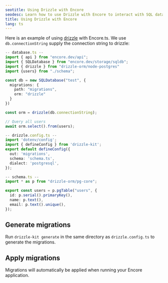 ```yaml
---
seotitle: Using Drizzle with Encore
seodesc: Learn how to use Drizzle with Encore to interact with SQL databases.
title: Using Drizzle with Encore
lang: ts
---
```


Here is an example of using [drizzle](https://orm.drizzle.team/) with Encore.ts. We use `db.connectionString` supply the connection string to drizzle:

```ts
-- database.ts --
import { api } from "encore.dev/api";
import { SQLDatabase } from "encore.dev/storage/sqldb";
import { drizzle } from "drizzle-orm/node-postgres"
import {users} from "./schema";

const db = new SQLDatabase("test", {
  migrations: {
    path: "migrations",
    orm: "drizzle"
  }
})

const orm = drizzle(db.connectionString);

// Query all users
await orm.select().from(users);

-- drizzle.config.ts --
import 'dotenv/config';
import { defineConfig } from 'drizzle-kit';
export default defineConfig({
  out: 'migrations',
  schema: 'schema.ts',
  dialect: 'postgresql',
});

-- schema.ts --
import * as p from "drizzle-orm/pg-core";

export const users = p.pgTable("users", {
  id: p.serial().primaryKey(),
  name: p.text(),
  email: p.text().unique(),
});
```

## Generate migrations
Run `drizzle-kit generate` in the same directory as `drizzle.config.ts` to generate the migrations.

## Apply migrations
Migrations will automatically be applied when running your Encore application.


<GitHubLink
href="https://github.com/encoredev/examples/tree/main/ts/drizzle"
desc="Using Drizzle ORM with Encore.ts"
/>